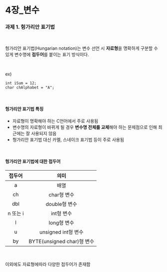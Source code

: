 # 4장_변수
### **과제 1. 헝가리안 표기법**

<br>

헝가리안 표기법(Hungarian notation)는 변수 선언 시 **자료형**을 명확하게 구분할 수 있게 변수명에 **접두어**를 붙이는 표기 방식이다.

<br>

ex)
<pre><code>int iSum = 12;
char chAlphabet = "A";</code></pre>

<br>

#### 헝가리안 표기법 특징
- 자료형이 명확해야 하는 C언어에서 주로 사용됨
- 변수명의 자료형이 바뀌게 될 경우 **변수명 전체를 교체**해야 하는 문제점으로 인해 최근에는 잘 사용되지 않음
- 헝가리안 표기법 대신 카멜, 스네이크 표기법 등이 주로 사용됨

<br>

#### 헝가리안 표기법에 대한 접두어
|접두어|의미|
|:-----:|:-----:|
|a|배열|
|ch|char형 변수|
|dbl|double형 변수|
|n 또는 i|int형 변수|
|l|long형 변수|
|u|unsigned int형 변수|
|by|BYTE(unsigned char)형 변수|

<br>

이외에도 자료형에따라 다양한 접두어가 존재함
  